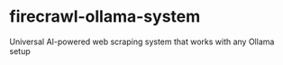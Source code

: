 # firecrawl-ollama-system
Universal AI-powered web scraping system that works with any Ollama setup
